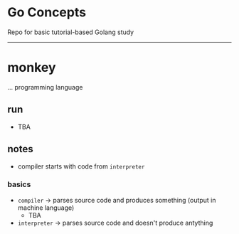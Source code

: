 # Go Concepts
Repo for basic tutorial-based Golang study  

---

# monkey
... programming language

## run
* TBA

## notes
* compiler starts with code from `interpreter`

### basics
* `compiler` -> parses source code and produces something (output in machine language)
  * TBA
* `interpreter` -> parses source code and doesn't produce antything
